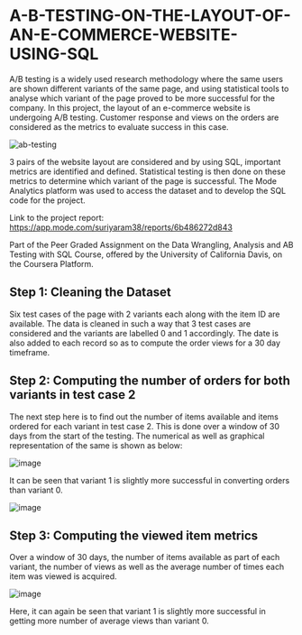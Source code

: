  # A-B-TESTING-ON-THE-LAYOUT-OF-AN-E-COMMERCE-WEBSITE-USING-SQL
A/B testing is a widely used research methodology where the same users are shown different variants of the same page, and using statistical tools to analyse which variant of the page proved to be more successful for the company. In this project, the layout of an e-commerce website is undergoing A/B testing. Customer response and views on the orders are considered as the metrics to evaluate success in this case.

![ab-testing](https://user-images.githubusercontent.com/67182983/120345183-e050fc00-c317-11eb-9ed4-d41478f035d5.png)

3 pairs of the website layout are considered and by using SQL, important metrics are identified and defined. Statistical testing is then done on these metrics to determine which variant of the page is successful. The Mode Analytics platform was used to access the dataset and to develop the SQL code for the project.

Link to the project report: https://app.mode.com/suriyaram38/reports/6b486272d843

Part of the Peer Graded Assignment on the Data Wrangling, Analysis and AB Testing with SQL Course, offered by the University of California Davis, on the Coursera Platform.

## Step 1: Cleaning the Dataset

Six test cases of the page with 2 variants each along with the item ID are available. The data is cleaned in such a way that 3 test cases are considered and the variants are labelled 0 and 1 accordingly. The date is also added to each record so as to compute the order views for a 30 day timeframe.

## Step 2: Computing the number of orders for both variants in test case 2

The next step here is to find out the number of items available and items ordered for each variant in test case 2. This is done over a window of 30 days from the start of the testing. The numerical as well as graphical representation of the same is shown as below:

![image](https://user-images.githubusercontent.com/67182983/120367184-2dd86380-c32e-11eb-99ea-c84b24cb1931.png)

It can be seen that variant 1 is slightly more successful in converting orders than variant 0.

![image](https://user-images.githubusercontent.com/67182983/120367269-4b0d3200-c32e-11eb-8953-780331b70944.png)

## Step 3: Computing the viewed item metrics

Over a window of 30 days, the number of items available as part of each variant, the number of views as well as the average number of times each item was viewed is acquired. 

![image](https://user-images.githubusercontent.com/67182983/120369235-9cb6bc00-c330-11eb-9305-d61118c390d1.png)

Here, it can again be seen that variant 1 is slightly more successful in getting more number of average views than variant 0.




